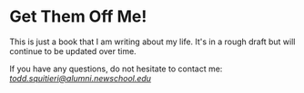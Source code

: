 # Get Them Off Me!
This is just a book that I am writing about my life. It's in a rough draft but will continue to be updated over time.

If you have any questions, do not hesitate to contact me:
*todd.squitieri@alumni.newschool.edu*
